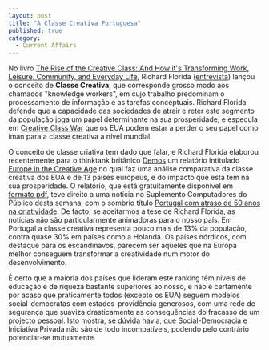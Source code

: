 ```yaml
---
layout: post
title: "A Classe Creativa Portuguesa"
published: true
category:
  - Current Affairs
---
```

<p>No livro <a href="http://www.creativeclass.org/book.shtml">The Rise of the Creative Class: And How it's Transforming Work, Leisure, Community, and Everyday Life</a>, Richard Florida (<a href="http://www.salon.com/books/int/2002/06/06/florida/print.html">entrevista</a>) lançou o conceito de <strong>Classe Creativa</strong>, que corresponde grosso modo aos chamados "knowledge workers", em cujo trabalho predominam o processamento de informação e as tarefas conceptuais. Richard Florida defende que a capacidade das sociedades de atrair e reter este segmento da população joga um papel determinante na sua prosperidade, e especula em <a href="http://www.alternet.org/story.html?StoryID=17576">Creative Class War</a> que os EUA podem estar a perder o seu papel como íman para a classe creativa a nível mundial.</p>
<p>O conceito de classe criativa tem dado que falar, e  Richard Florida elaborou recentemente para o thinktank britânico <a href="http://www.demos.co.uk/aboutus/default.aspx">Demos</a> um relatório intitulado <a href="http://www.demos.co.uk/media/creativeeurope_page373.aspx">Europe in the Creative Age</a> no qual faz uma análise comparativa da classe creativa dos EUA e de 13 países europeus, e do impacto que esta tem na sua prosperidade. O relatório, que está gratuitamente disponível em <a href="http://www.demos.co.uk/EUCIfinal_pdf_media_public.aspx">formato pdf</a>, teve direito a uma notícia no Suplemento Computadores do Público desta semana, com o sombrio título <a title="Portugal com atraso de 50 anos na criatividade" href="http://jornal.publico.pt/2004/05/10/magoo/Computadores/TI03.html">Portugal com atraso de 50 anos na criatividade</a>. De facto, se aceitarmos a tese de Richard Florida, as notícias não são particularmente animadoras para o nosso país. Em Portugal a classe creativa representa pouco mais de 13% da população, contra quase 30% em países como a Holanda. Os países nórdicos, com destaque para os escandinavos, parecem ser aqueles que na Europa melhor conseguem transformar a creatividade num motor do desenvolvimento.
</p>
É certo que a maioria dos países que lideram este ranking têm níveis de educação e de riqueza bastante superiores ao nosso, e não é certamente por acaso que praticamente todos (excepto os EUA) seguem modelos social-democratas com estados-providência generosos, com uma rede de segurança que suaviza drasticamente as consequências do fracasso de um projecto pessoal. Isto mostra, se dúvida havia, que Social-Democracia e Iniciativa Privada não são de todo incompatíveis, podendo pelo contrário potenciar-se mutuamente.
</p>

